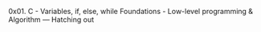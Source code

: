 0x01. C - Variables, if, else, while
Foundations - Low-level programming & Algorithm ― Hatching out
